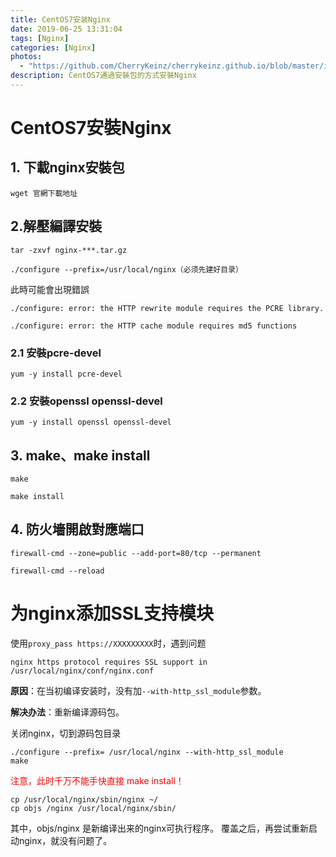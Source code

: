 ```yaml
---
title: CentOS7安装Nginx
date: 2019-06-25 13:31:04
tags: [Nginx]
categories: [Nginx]
photos:
  - "https://github.com/CherryKeinz/cherrykeinz.github.io/blob/master/images/cover/3.jpg?raw=true"
description: CentOS7通過安裝包的方式安裝Nginx
---
```


# CentOS7安裝Nginx
## 1. 下載nginx安裝包
`wget 官網下載地址`
## 2.解壓編譯安裝
`tar -zxvf nginx-***.tar.gz`

`./configure --prefix=/usr/local/nginx（必须先建好目录）`

此時可能會出現錯誤

`./configure: error: the HTTP rewrite module requires the PCRE library.`

`./configure: error: the HTTP cache module requires md5 functions`

### 2.1  安裝pcre-devel

`yum -y install pcre-devel`

### 2.2 安裝openssl openssl-devel

`yum -y install openssl openssl-devel`

## 3. make、make install

`make`

`make install`

## 4. 防火墻開啟對應端口

`firewall-cmd --zone=public --add-port=80/tcp --permanent`

`firewall-cmd --reload`

# 为nginx添加SSL支持模块

使用`proxy_pass https://XXXXXXXXX`时，遇到问题

`nginx https protocol requires SSL support in /usr/local/nginx/conf/nginx.conf `

**原因**：在当初编译安装时，没有加`--with-http_ssl_module`参数。

**解决办法**：重新编译源码包。

关闭nginx，切到源码包目录

```shell
./configure --prefix= /usr/local/nginx --with-http_ssl_module
make
```

<font color='red'>注意，此时千万不能手快直接 make install！</font>

```shell
cp /usr/local/nginx/sbin/nginx ~/
cp objs /nginx /usr/local/nginx/sbin/
```

其中，objs/nginx 是新编译出来的nginx可执行程序。
覆盖之后，再尝试重新启动nginx，就没有问题了。